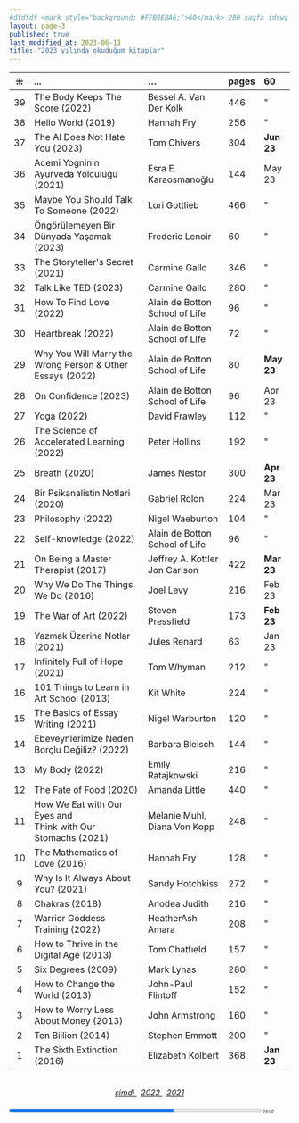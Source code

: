 ```yaml
---
#dfdfdf <mark style="background: #FFB8EBA6;">60</mark> 280 sayfa idswy
layout: page-3
published: true
last_modified_at: 2023-06-13
title: "2023 yılında okuduğum kitaplar"  
---
```


| ⁜ | ... | … | pages | 60 |
|:---:|:---- |:---- |:---- |:---- |
| 39 | The Body Keeps The Score (2022) | Bessel A. Van Der Kolk | 446 | " |
| 38 | Hello World (2019) | Hannah Fry | 256 | " |
| 37 | The AI Does Not Hate You (2023) | Tom Chivers | 304 | <b>Jun 23</b> |
| 36 | Acemi Yogninin Ayurveda Yolculuğu (2021) | Esra E. Karaosmanoğlu | 144 | May 23 |
| 35 | Maybe You Should Talk To Someone (2022) | Lori Gottlieb | 466 | " |
| 34 | Öngörülemeyen Bir Dünyada Yaşamak (2023) | Frederic Lenoir | 60 | " |
| 33 | The Storyteller's Secret (2021) | Carmine Gallo | 346 | " |
| 32 | Talk Like TED (2023) | Carmine Gallo | 280 | " |
| 31 | How To Find Love (2022) | Alain de Botton <br /> School of Life | 96 | " |
| 30 | Heartbreak (2022) | Alain de Botton <br /> School of Life | 72 | " |
| 29 | Why You Will Marry the Wrong Person & Other Essays (2022) | Alain de Botton <br /> School of Life | 80 | <b>May 23</b> |
| 28 | On Confidence (2023) | Alain de Botton <br /> School of Life | 96 | Apr 23 |
| 27 | Yoga (2022) | David Frawley | 112 | " |
| 26 | The Science of Accelerated Learning (2022) | Peter Hollins | 192 | " |
| 25 | Breath (2020) | James Nestor | 300 | <b>Apr 23</b> |
| 24 | Bir Psikanalistin Notlari (2020) | Gabriel Rolon | 224 | Mar 23 |
| 23 | Philosophy (2022) | Nigel Waeburton | 104 | " |
| 22 | Self-knowledge (2022) | Alain de Botton <br /> School of Life | 96 | " |
| 21 | On Being a Master Therapist (2017) | Jeffrey A. Kottler <br /> Jon Carlson | 422 | <b>Mar 23</b> 
| 20 | Why We Do The Things We Do (2016) | Joel Levy | 216 | Feb 23 |
| 19 | The War of Art (2022) | Steven Pressfield | 173 | <b>Feb 23</b> |
| 18 | Yazmak Üzerine Notlar (2021) | Jules Renard | 63 | Jan 23 |
| 17 | Infinitely Full of Hope (2021) | Tom Whyman | 212 | " |
| 16 | 101 Things to Learn in Art School (2013) | Kit White | 224 | " |
| 15 | The Basics of Essay Writing (2021) | Nigel Warburton | 120 | " |
| 14 | Ebeveynlerimize Neden Borçlu Değiliz? (2022) | Barbara Bleisch | 144 | " |
| 13 | My Body (2022) | Emily Ratajkowski | 216 | " |
| 12 | The Fate of Food (2020) | Amanda Little | 440 | " |
| 11 | How We Eat with Our Eyes and <br /> Think with Our Stomachs (2021) | Melanie Muhl, <br /> Diana Von Kopp | 248 | " |
| 10 | The Mathematics of Love (2016) | Hannah Fry | 128 | " |
| 9 | Why Is It Always About You? (2021) | Sandy Hotchkiss | 272 | " |
| 8 | Chakras (2018) | Anodea Judith | 216 | " |
| 7 | Warrior Goddess Training (2022) | HeatherAsh Amara | 208 | " |
| 6 | How to Thrive in the Digital Age (2013) | Tom Chatfıeld | 157 | " |
| 5 | Six Degrees (2009) | Mark Lynas | 280 | " |
| 4 | How to Change the World (2013) | John-Paul Flintoff | 152 | " |
| 3 | How to Worry Less About Money (2013) | John Armstrong | 160 | " |
| 2 | Ten Billion (2014) | Stephen Emmott | 200 | " |
| 1 | The Sixth Extinction (2016) | Elizabeth Kolbert | 368 | <b>Jan 23</b> |
  
  <br>
<center>
<span class="link1" style="font-style: italic;"><a href="/now" title='şimdi'>şimdi </a></span> &nbsp;
<span class="link1" style="font-style: italic;"><a href="/2022" title='2022'>2022 </a></span> &nbsp; <span class="link1" style="font-style: italic;"><a href="/2021" title='2021'>2021 </a></span>
</center>

  <br>
<div><progress title="39/60" value="39" max="60" style="width: 90%;"></progress><span style="font-size: 50%; width: 5%; font-style: italic;" title="reading challenge 2023"> 39/60</span></div>
<div style="clear: both"></div>
